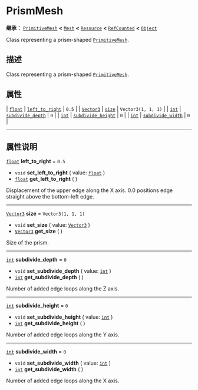 <!-- ⚠ 请勿编辑本文件 ⚠ -->
<!-- 本文档使用脚本从 WeDot 引擎源码仓库生成。 -->
<!-- 生成脚本：https://github.com/WeDot-Engine/WeDot/tree/4.3/doc/tools/make_md.py； -->
<!-- 原文件：https://github.com/WeDot-Engine/WeDot/tree/4.3/doc/classes/PrismMesh.xml。 -->

<div id="_class_prismmesh"></div>

# PrismMesh

**继承：** [`PrimitiveMesh`](class_primitivemesh.md) **<** [`Mesh`](class_mesh.md) **<** [`Resource`](class_resource.md) **<** [`RefCounted`](class_refcounted.md) **<** [`Object`](class_object.md)

Class representing a prism-shaped [`PrimitiveMesh`](class_primitivemesh.md).

## 描述

Class representing a prism-shaped [`PrimitiveMesh`](class_primitivemesh.md).

## 属性

| [`float`](class_float.md)     | [`left_to_right`](#class_prismmesh_property_left_to_right)       | ``0.5``              |
| [`Vector3`](class_vector3.md) | [`size`](#class_prismmesh_property_size)                         | ``Vector3(1, 1, 1)`` |
| [`int`](class_int.md)         | [`subdivide_depth`](#class_prismmesh_property_subdivide_depth)   | ``0``                |
| [`int`](class_int.md)         | [`subdivide_height`](#class_prismmesh_property_subdivide_height) | ``0``                |
| [`int`](class_int.md)         | [`subdivide_width`](#class_prismmesh_property_subdivide_width)   | ``0``                |

<!-- rst-class:: classref-section-separator -->

---

## 属性说明

<div id="_class_prismmesh_property_left_to_right"></div>

[`float`](class_float.md) **left_to_right** = ``0.5`` <div id="class_prismmesh_property_left_to_right"></div>

- `void` **set_left_to_right** ( value: [`float`](class_float.md) )
- [`float`](class_float.md) **get_left_to_right** ( )

Displacement of the upper edge along the X axis. 0.0 positions edge straight above the bottom-left edge.

<!-- rst-class:: classref-item-separator -->

---

<div id="_class_prismmesh_property_size"></div>

[`Vector3`](class_vector3.md) **size** = ``Vector3(1, 1, 1)`` <div id="class_prismmesh_property_size"></div>

- `void` **set_size** ( value: [`Vector3`](class_vector3.md) )
- [`Vector3`](class_vector3.md) **get_size** ( )

Size of the prism.

<!-- rst-class:: classref-item-separator -->

---

<div id="_class_prismmesh_property_subdivide_depth"></div>

[`int`](class_int.md) **subdivide_depth** = ``0`` <div id="class_prismmesh_property_subdivide_depth"></div>

- `void` **set_subdivide_depth** ( value: [`int`](class_int.md) )
- [`int`](class_int.md) **get_subdivide_depth** ( )

Number of added edge loops along the Z axis.

<!-- rst-class:: classref-item-separator -->

---

<div id="_class_prismmesh_property_subdivide_height"></div>

[`int`](class_int.md) **subdivide_height** = ``0`` <div id="class_prismmesh_property_subdivide_height"></div>

- `void` **set_subdivide_height** ( value: [`int`](class_int.md) )
- [`int`](class_int.md) **get_subdivide_height** ( )

Number of added edge loops along the Y axis.

<!-- rst-class:: classref-item-separator -->

---

<div id="_class_prismmesh_property_subdivide_width"></div>

[`int`](class_int.md) **subdivide_width** = ``0`` <div id="class_prismmesh_property_subdivide_width"></div>

- `void` **set_subdivide_width** ( value: [`int`](class_int.md) )
- [`int`](class_int.md) **get_subdivide_width** ( )

Number of added edge loops along the X axis.

[^virtual]: 本方法通常需要用户覆盖才能生效。
[^const]: 本方法无副作用，不会修改该实例的任何成员变量。
[^vararg]: 本方法除了能接受在此处描述的参数外，还能够继续接受任意数量的参数。
[^constructor]: 本方法用于构造某个类型。
[^static]: 调用本方法无需实例，可直接使用类名进行调用。
[^operator]: 本方法描述的是使用本类型作为左操作数的有效运算符。
[^bitfield]: 这个值是由下列位标志构成位掩码的整数。
[^void]: 无返回值。
